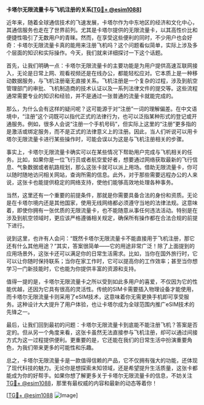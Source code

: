 **卡塔尔无限流量卡与飞机注册的关系[[TG💪+ @esim1088](https://t.me/s/esim1088)]**

近年来，随着全球通信技术的飞速发展，卡塔尔作为中东地区的经济和文化中心，其通信服务也走在了世界前列。尤其是卡塔尔提供的无限流量卡，以其高性价比和便捷性吸引了无数用户的青睐。然而，在享受这些便利的同时，不少用户也会好奇：卡塔尔无限流量卡真的能用来注册飞机吗？这个问题看似简单，实际上涉及多个层面的知识和实际操作。今天，我们就来详细探讨一下这个话题。

首先，让我们明确一点：卡塔尔无限流量卡的主要功能是为用户提供高速互联网接入，无论是日常上网、观看视频还是在线办公，都能轻松应对。它本质上是一种移动数据服务，与飞机注册毫无直接关系。飞机注册是一个复杂的过程，涉及到航空管理部门的审批、飞机制造商的技术认证以及一系列法律文件的提交等。这些流程通常需要专业的知识和经验，并不是通过一张普通的流量卡就能完成的。

那么，为什么会有这样的疑问呢？这可能源于对“注册”一词的理解偏差。在中文语境中，“注册”这个词既可以指代正式的法律行为，也可以泛指某种形式的登记或开通服务。例如，很多人会说“注册一个手机号码”，但实际上这里的“注册”更多指的是激活或绑定服务，而不是正式的法律意义上的注册。因此，当人们听说可以用卡塔尔无限流量卡进行某些操作时，可能会误以为这是与飞机注册相关的步骤。

事实上，卡塔尔无限流量卡确实可以在某些情况下帮助用户完成与飞机相关的任务。比如，如果你是一位飞行员或者航空爱好者，想要通过网络获取最新的飞行信息、气象数据或者航路规划，那么这张卡就可以派上用场。借助无限流量卡，你可以随时随地访问相关网站，查询所需的信息。此外，对于那些需要远程办公的人来说，这张卡也能提供稳定的网络支持，使他们能够高效地处理各种事务。

当然，这里还有一个重要的前提条件，那就是你需要具备合法的身份和资质。无论是在卡塔尔境内还是其他国家，使用无线网络都必须遵守当地的法律法规。这意味着，即使你拥有一张优质的无限流量卡，也不能随意从事任何违法活动。特别是在涉及到航空领域时，更应该严格遵循相关规定，确保所有操作都在合法合规的前提下进行。

说到这里，也许有人会问：“既然卡塔尔无限流量卡不能直接用于飞机注册，那它还有什么其他用途？”其实，答案很简单——它的用途非常广泛！除了上面提到的应用场景外，这张卡还可以满足你的日常生活需求。比如，当你在国外旅行时，它可以让你随时保持联系；当你在家工作时，它可以提高你的工作效率；甚至当你想学习一门新技能时，它也能为你提供丰富的资源和支持。

值得一提的是，卡塔尔无限流量卡之所以受到如此多用户的喜爱，不仅因为它的性能优越，还因为它具有很高的灵活性。传统的SIM卡需要插入物理设备才能使用，而卡塔尔无限流量卡则采用了eSIM技术，这意味着你无需更换手机即可享受服务。这种设计大大提升了用户体验，也让卡塔尔成为全球范围内推广eSIM技术的先锋之一。

最后，让我们回到最初的问题：卡塔尔无限流量卡到底能不能注册飞机？答案是否定的。但从另一个角度来看，这张卡虽然无法直接参与飞机注册，却可以通过间接方式为这一过程提供便利。更重要的是，它还能在我们的日常生活中扮演重要角色，为我们带来更多的可能性和乐趣。

总之，卡塔尔无限流量卡是一款值得信赖的产品，它不仅拥有强大的功能，还体现了现代科技的魅力。无论你是想探索未知领域，还是希望提升生活质量，这张卡都能成为你的好帮手。如果你想了解更多关于卡塔尔无限流量卡的信息，不妨关注[TG💪+ @esim1088](https://t.me/s/esim1088)，那里有最权威的内容和最新的动态等着你！

[[TG💪+ @esim1088](https://t.me/s/esim1088) ![Image](https://i.postimg.cc/4NQfJmqS/Snipaste-2025-05-13-00-14-12.png)]